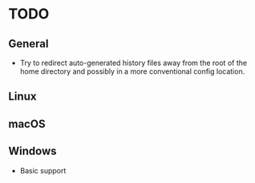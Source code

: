 # TODO

## General
* Try to redirect auto-generated history files away from the root of the home
  directory and possibly in a more conventional config location.

## Linux

## macOS

## Windows
* Basic support
